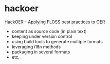 # hackoer
HackOER - Applying FLOSS best practices to OER

* content as source code (in plain text)
* keeping under version control
* using build tools to generate multiple formats
* leveraging i18n methods
* packaging in several formats
* etc.
